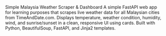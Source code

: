 Simple Malaysia Weather Scraper & Dashboard
A simple FastAPI web app for learning purposes that scrapes live weather data for all Malaysian cities from TimeAndDate.com. Displays temperature, weather condition, humidity, wind, and sunrise/sunset in a clean, responsive UI using cards. Built with Python, BeautifulSoup, FastAPI, and Jinja2 templates.
